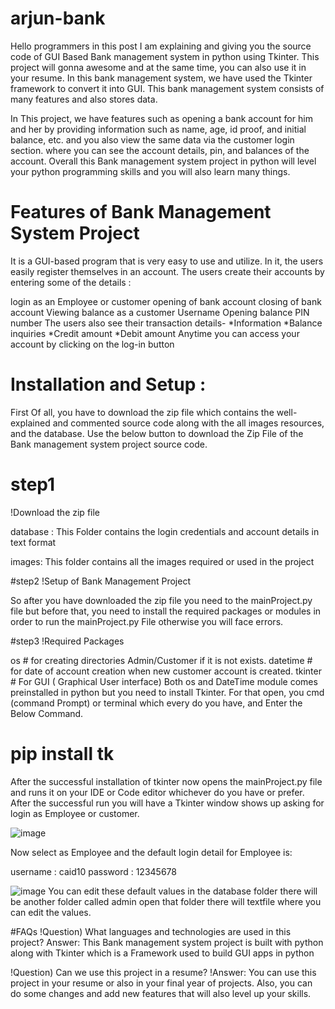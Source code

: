 # arjun-bank
Hello programmers in this post I am explaining and giving you the source code of GUI Based Bank management system in python using Tkinter. This project will gonna awesome and at the same time, you can also use it in your resume. In this bank management system, we have used the Tkinter framework to convert it into GUI. This bank management system consists of many features and also stores data.

In This project, we have features such as opening a bank account for him and her by providing information such as name, age, id proof, and initial balance, etc. and you also view the same data via the customer login section. where you can see the account details, pin, and balances of the account. Overall this Bank management system project in python will level your python programming skills and you will also learn many things.
# Features of Bank Management System Project
It is a GUI-based program that is very easy to use and utilize. In it, the users easily register themselves in an account.
The users create their accounts by entering some of the details :

login as an Employee or customer
opening of bank account
closing of bank account
Viewing balance as a customer
Username
Opening balance
PIN number
The users also see their transaction details-
*Information
*Balance inquiries
*Credit amount
*Debit amount
Anytime you can access your account by clicking on the log-in button

# Installation and Setup :
First Of all, you have to download the zip file which contains the well-explained and commented source code along with the all images resources, and the database. Use the below button to download the Zip File of the Bank management system project source code.
# step1
 !Download the zip file
 
 database : This Folder contains the login credentials and account details in text format

images: This folder contains all the images required or used in the project

#step2
!Setup of Bank Management Project

So after you have downloaded the zip file you need to the mainProject.py file but before that, you need to install the required packages or modules in order to run the mainProject.py File otherwise you will face errors.

#step3
!Required Packages

os  # for creating directories Admin/Customer if it is not exists.
datetime # for date of account creation when new customer account is created.
tkinter # For GUI ( Graphical User interface)
Both os and DateTime module comes preinstalled in python but you need to install Tkinter. For that open, you cmd (command Prompt) or terminal which every do you have, and Enter the Below Command.

# pip install tk
After the successful installation of tkinter now opens the mainProject.py file and runs it on your IDE or Code editor whichever do you have or prefer. After the successful run you will have a Tkinter window shows up asking for login as Employee or customer.

![image](https://user-images.githubusercontent.com/122862965/229308976-a54125dc-1637-4cd2-b8d4-819e936c8217.png)

Now select as Employee and the default login detail for Employee is:

username : caid10
password : 12345678

![image](https://user-images.githubusercontent.com/122862965/229309043-e6385bd4-a615-46cc-b149-add4a2243da7.png)
You can edit these default values in the database folder there will be another folder called admin open that folder there will textfile where you can edit the values.

#FAQs
!Question) What languages and technologies are used in this project?
Answer: This Bank management system project is built with python along with Tkinter which is a Framework used to build GUI apps in python

!Question) Can we use this project in a resume?
!Answer: You can use this project in your resume or also in your final year of projects. Also, you can do some changes and add new features that will also level up your skills.

